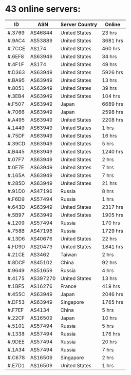 # 43 online servers:

| ID | ASN | Server Country | Online |
| ------ | ------ | ------ | ------ |
| #.3769 | AS46844 | United States | 23 hrs |
| #.9AC4 | AS53889 | United States | 3681 hrs |
| #.7CCE | AS174 | United States | 460 hrs |
| #.6EF8 | AS63949 | United States | 34 hrs |
| #.4F1F | AS174 | United States | 49 hrs |
| #.D363 | AS63949 | United States | 5926 hrs |
| #.BA95 | AS63949 | United States | 13 hrs |
| #.8051 | AS63949 | United States | 39 hrs |
| #.3EB4 | AS63949 | United States | 104 hrs |
| #.F507 | AS63949 | Japan | 6689 hrs |
| #.7066 | AS63949 | Japan | 2598 hrs |
| #.A495 | AS63949 | United States | 2208 hrs |
| #.1449 | AS63949 | United States | 1 hrs |
| #.75DF | AS63949 | United States | 16 hrs |
| #.39CD | AS63949 | United States | 5 hrs |
| #.B445 | AS63949 | United States | 1240 hrs |
| #.07F7 | AS63949 | United States | 2 hrs |
| #.0E7E | AS63949 | United States | 7 hrs |
| #.165A | AS63949 | United States | 7 hrs |
| #.285D | AS63949 | United States | 21 hrs |
| #.91D0 | AS47196 | Russia | 8 hrs |
| #.F6D9 | AS57494 | Russia | 1 hrs |
| #.643D | AS63949 | United States | 2317 hrs |
| #.5B97 | AS63949 | United States | 1905 hrs |
| #.1209 | AS57494 | Russia | 170 hrs |
| #.758B | AS47196 | Russia | 1729 hrs |
| #.13D6 | AS40676 | United States | 22 hrs |
| #.FD9D | AS20473 | United States | 1841 hrs |
| #.21CE | AS3462 | Taiwan | 2 hrs |
| #.8DCF | AS45102 | China | 92 hrs |
| #.9649 | AS51659 | Russia | 4 hrs |
| #.4175 | AS397270 | United States | 13 hrs |
| #.1BF5 | AS16276 | France | 419 hrs |
| #.455C | AS63949 | Japan | 2046 hrs |
| #.DF53 | AS63949 | Singapore | 1765 hrs |
| #.F7EF | AS4134 | China | 5 hrs |
| #.22CF | AS16509 | Japan | 10 hrs |
| #.5101 | AS57494 | Russia | 5 hrs |
| #.1338 | AS57494 | Russia | 176 hrs |
| #.9DEE | AS57494 | Russia | 20 hrs |
| #.1A34 | AS57494 | Russia | 7 hrs |
| #.C678 | AS16509 | Singapore | 2 hrs |
| #.E7D1 | AS16509 | United States | 1 hrs |

